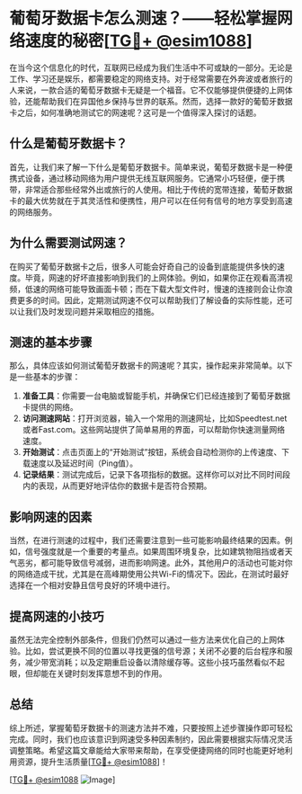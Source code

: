 # 葡萄牙数据卡怎么测速？——轻松掌握网络速度的秘密[[TG💪+ @esim1088](https://t.me/s/esim1088)]

在当今这个信息化的时代，互联网已经成为我们生活中不可或缺的一部分。无论是工作、学习还是娱乐，都需要稳定的网络支持。对于经常需要在外奔波或者旅行的人来说，一款合适的葡萄牙数据卡无疑是一个福音。它不仅能够提供便捷的上网体验，还能帮助我们在异国他乡保持与世界的联系。然而，选择一款好的葡萄牙数据卡之后，如何准确地测试它的网速呢？这可是一个值得深入探讨的话题。

## 什么是葡萄牙数据卡？

首先，让我们来了解一下什么是葡萄牙数据卡。简单来说，葡萄牙数据卡是一种便携式设备，通过移动网络为用户提供无线互联网服务。它通常小巧轻便，便于携带，非常适合那些经常外出或旅行的人使用。相比于传统的宽带连接，葡萄牙数据卡的最大优势就在于其灵活性和便携性，用户可以在任何有信号的地方享受到高速的网络服务。

## 为什么需要测试网速？

在购买了葡萄牙数据卡之后，很多人可能会好奇自己的设备到底能提供多快的速度。毕竟，网速的好坏直接影响到我们的上网体验。例如，如果你正在观看高清视频，低速的网络可能导致画面卡顿；而在下载大型文件时，慢速的连接则会让你浪费更多的时间。因此，定期测试网速不仅可以帮助我们了解设备的实际性能，还可以让我们及时发现问题并采取相应的措施。

## 测速的基本步骤

那么，具体应该如何测试葡萄牙数据卡的网速呢？其实，操作起来非常简单。以下是一些基本的步骤：

1. **准备工具**：你需要一台电脑或智能手机，并确保它们已经连接到了葡萄牙数据卡提供的网络。
2. **访问测速网站**：打开浏览器，输入一个常用的测速网址，比如Speedtest.net或者Fast.com。这些网站提供了简单易用的界面，可以帮助你快速测量网络速度。
3. **开始测试**：点击页面上的“开始测试”按钮，系统会自动检测你的上传速度、下载速度以及延迟时间（Ping值）。
4. **记录结果**：测试完成后，记录下各项指标的数据。这样你可以对比不同时间段内的表现，从而更好地评估你的数据卡是否符合预期。

## 影响网速的因素

当然，在进行测速的过程中，我们还需要注意到一些可能影响最终结果的因素。例如，信号强度就是一个重要的考量点。如果周围环境复杂，比如建筑物阻挡或者天气恶劣，都可能导致信号减弱，进而影响网速。此外，其他用户的活动也可能对你的网络造成干扰，尤其是在高峰期使用公共Wi-Fi的情况下。因此，在测试时最好选择在一个相对安静且信号良好的环境中进行。

## 提高网速的小技巧

虽然无法完全控制外部条件，但我们仍然可以通过一些方法来优化自己的上网体验。比如，尝试更换不同的位置以寻找更强的信号源；关闭不必要的后台程序和服务，减少带宽消耗；以及定期重启设备以清除缓存等。这些小技巧虽然看似不起眼，但却能在关键时刻发挥意想不到的作用。

## 总结

综上所述，掌握葡萄牙数据卡的测速方法并不难，只要按照上述步骤操作即可轻松完成。同时，我们也应该意识到网速受多种因素制约，因此需要根据实际情况灵活调整策略。希望这篇文章能给大家带来帮助，在享受便捷网络的同时也能更好地利用资源，提升生活质量[[TG💪+ @esim1088](https://t.me/s/esim1088)]！

[[TG💪+ @esim1088](https://t.me/s/esim1088) ![Image](https://i.postimg.cc/4NQfJmqS/Snipaste-2025-05-13-00-14-12.png)]